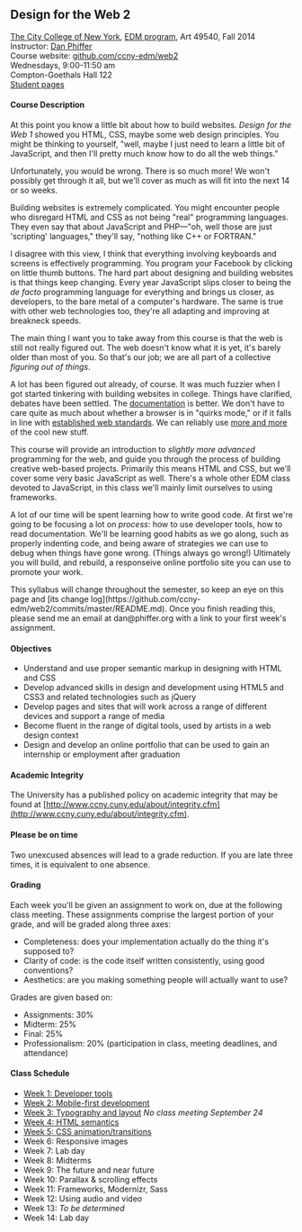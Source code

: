 ## Design for the Web 2

[The City College of New York](http://www.ccny.cuny.edu/), [EDM program](http://edm.arts.ccny.cuny.edu/), Art 49540, Fall 2014  
Instructor: [Dan Phiffer](http://phiffer.org/)  
Course website: [github.com/ccny-edm/web2](https://github.com/ccny-edm/web2)  
Wednesdays, 9:00-11:50 am  
Compton-Goethals Hall 122  
[Student pages](https://github.com/ccny-edm/web2/wiki/Students)  

#### Course Description

At this point you know a little bit about how to build websites. *Design for the Web 1* showed you HTML, CSS, maybe some web design principles. You might be thinking to yourself, "well, maybe I just need to learn a little bit of JavaScript, and then I'll pretty much know how to do all the web things."

Unfortunately, you would be wrong. There is so much more! We won't possibly get through it all, but we'll cover as much as will fit into the next 14 or so weeks.

Building websites is extremely complicated. You might encounter people who disregard HTML and CSS as not being "real" programming languages. They even say that about JavaScript and PHP—"oh, well those are just 'scripting' languages," they'll say, "nothing like C++ or FORTRAN."

I disagree with this view, I think that everything involving keyboards and screens is effectively programming. You program your Facebook by clicking on little thumb buttons. The hard part about designing and building websites is that things keep changing. Every year JavaScript slips closer to being the *de facto* programming language for everything and brings us closer, as developers, to the bare metal of a computer's hardware. The same is true with other web technologies too, they're all adapting and improving at breakneck speeds.

The main thing I want you to take away from this course is that the web is still not really figured out. The web doesn't know what it is yet, it's barely older than most of you. So that's our job; we are all part of a collective *figuring out of things*.

A lot has been figured out already, of course. It was much fuzzier when I got started tinkering with building websites in college. Things have clarified, debates have been settled. The [documentation](https://developer.mozilla.org/) is better. We don't have to care quite as much about whether a browser is in "quirks mode," or if it falls in line with [established web standards](http://www.w3.org/). We can reliably use [more and more](http://caniuse.com/) of the cool new stuff.

This course will provide an introduction to *slightly more advanced* programming for the web, and guide you through the process of building creative web-based projects. Primarily this means HTML and CSS, but we'll cover some very basic JavaScript as well. There's a whole other EDM class devoted to JavaScript, in this class we'll mainly limit ourselves to using frameworks.

A lot of our time will be spent learning how to write good code. At first we're going to be focusing a lot on *process*: how to use developer tools, how to read documentation. We'll be learning good habits as we go along, such as properly indenting code, and being aware of strategies we can use to debug when things have gone wrong. (Things always go wrong!) Ultimately you will build, and rebuild, a responseive online portfolio site you can use to promote your work.

<p>
This syllabus will change throughout the semester, so keep an eye on this page and [its change log](https://github.com/ccny-edm/web2/commits/master/README.md). Once you finish reading this, please send me an email at dan&#64;phiffer.org with a link to your first week's assignment.
</p>

#### Objectives

* Understand and use proper semantic markup in designing with HTML and CSS
* Develop advanced skills in design and development using HTML5 and CSS3 and related technologies such as jQuery
* Develop pages and sites that will work across a range of different devices and support a range of media
* Become fluent in the range of digital tools, used by artists in a web design context
* Design and develop an online portfolio that can be used to gain an internship or employment after graduation

#### Academic Integrity

The University has a published policy on academic integrity that may be found at [http://www.ccny.cuny.edu/about/integrity.cfm](http://www.ccny.cuny.edu/about/integrity.cfm).

#### Please be on time

Two unexcused absences will lead to a grade reduction. If you are late three times, it is equivalent to one absence.

#### Grading

Each week you'll be given an assignment to work on, due at the following class meeting. These assignments comprise the largest portion of your grade, and will be graded along three axes:

* Completeness: does your implementation actually do the thing it's supposed to?
* Clarity of code: is the code itself written consistently, using good conventions?
* Aesthetics: are you making something people will actually want to use?

Grades are given based on: 

* Assignments: 30%
* Midterm: 25%
* Final: 25%
* Professionalism: 20% (participation in class, meeting deadlines, and attendance)

#### Class Schedule

* [Week 1: Developer tools](https://github.com/ccny-edm/web2/tree/master/week01)
* [Week 2: Mobile-first development](https://github.com/ccny-edm/web2/tree/master/week02)
* [Week 3: Typography and layout](https://github.com/ccny-edm/web2/tree/master/week03)
*No class meeting September 24*
* [Week 4: HTML semantics](https://github.com/ccny-edm/web2/tree/master/week04)
* [Week 5: CSS animation/transitions](https://github.com/ccny-edm/web2/tree/master/week05)
* Week 6: Responsive images
* Week 7: Lab day
* Week 8: Midterms
* Week 9: The future and near future
* Week 10: Parallax & scrolling effects
* Week 11: Frameworks, Modernizr, Sass
* Week 12: Using audio and video
* Week 13: *To be determined*
* Week 14: Lab day

